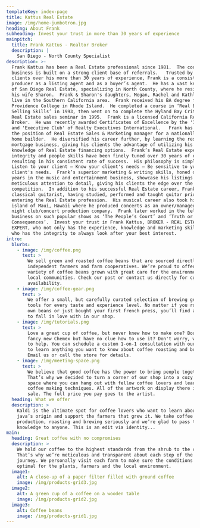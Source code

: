 ```yaml
---
templateKey: index-page
title: Kattus Real Estate
image: /img/home-jumbotron.jpg
heading: About Frank
subheading: Invest your trust in more than 30 years of experience
mainpitch:
  title: Frank Kattus - Realtor Broker
  description: |
    San Diego - North County Specialist
description: >-
  Frank Kattus has been a Real Estate professional since 1981.  The core of his
  business is built on a strong client base of referrals.   Trusted by his
  clients over his more than 30 years of experience, Frank is a consistent
  producer as a listing agent and as a buyer’s agent.  He has a vast knowledge
  of San Diego Real Estate, specializing in North County, where he resides with
  his wife Sharon.  Frank & Sharon's daughters, Megan, Rachel and Kathleen, also
  live in the Southern California area.  Frank received his BA degree from
  Providence College in Rhode Island.  He completed a course in ‘Real Estate
  Selling Skills’ in 1993, then went on to complete the Hyland Bay Critical Path
  Real Estate sales seminar in 1995.  Frank is a licensed California Real Estate
  Broker.  He was recently awarded Certificates of Excellence by the '100% Club'
  and 'Executive Club' of Realty Executives International.   Frank has also held
  the position of Real Estate Sales & Marketing manager for a nationally known
  home builder.  He diversified his career further, by learning the residential
  mortgage business, giving his clients the advantage of utilizing his vast
  knowledge of Real Estate financing options.  Frank’s Real Estate expertise,
  integrity and people skills have been finely tuned over 30 years of experience
  resulting in his consistent rate of success.  His philosophy is simple: 
  Listen to your client – Know your client's needs – Be sensitive to your
  client's needs.  Frank’s superior marketing & writing skills, honed during his
  years in the music and entertainment business, showcase his listings with
  meticulous attention to detail, giving his clients the edge over the
  competition.  In addition to his successful Real Estate career, Frank is a
  classical guitarist, having studied, performed and taught guitar prior to
  entering the Real Estate profession.  His musical career also took him to the
  island of Maui, Hawaii where he produced concerts as an owner/manager of a
  night club/concert production company.  Frank later worked in the television
  business on such popular shows as ‘The People’s Court’ and ‘Truth or
  Consequences’.  Invest your trust in Frank Kattus, BROKER - REAL ESTATE
  EXPERT, who not only has the experience, knowledge and marketing skills, but
  who has the integrity to always look after your best interest. 
intro:
  blurbs:
    - image: /img/coffee.png
      text: >
        We sell green and roasted coffee beans that are sourced directly from
        independent farmers and farm cooperatives. We’re proud to offer a
        variety of coffee beans grown with great care for the environment and
        local communities. Check our post or contact us directly for current
        availability.
    - image: /img/coffee-gear.png
      text: >
        We offer a small, but carefully curated selection of brewing gear and
        tools for every taste and experience level. No matter if you roast your
        own beans or just bought your first french press, you’ll find a gadget
        to fall in love with in our shop.
    - image: /img/tutorials.png
      text: >
        Love a great cup of coffee, but never knew how to make one? Bought a
        fancy new Chemex but have no clue how to use it? Don't worry, we’re here
        to help. You can schedule a custom 1-on-1 consultation with our baristas
        to learn anything you want to know about coffee roasting and brewing.
        Email us or call the store for details.
    - image: /img/meeting-space.png
      text: >
        We believe that good coffee has the power to bring people together.
        That’s why we decided to turn a corner of our shop into a cozy meeting
        space where you can hang out with fellow coffee lovers and learn about
        coffee making techniques. All of the artwork on display there is for
        sale. The full price you pay goes to the artist.
  heading: What we offer
  description: >
    Kaldi is the ultimate spot for coffee lovers who want to learn about their
    java’s origin and support the farmers that grew it. We take coffee
    production, roasting and brewing seriously and we’re glad to pass that
    knowledge to anyone. This is an edit via identity...
main:
  heading: Great coffee with no compromises
  description: >
    We hold our coffee to the highest standards from the shrub to the cup.
    That’s why we’re meticulous and transparent about each step of the coffee’s
    journey. We personally visit each farm to make sure the conditions are
    optimal for the plants, farmers and the local environment.
  image1:
    alt: A close-up of a paper filter filled with ground coffee
    image: /img/products-grid3.jpg
  image2:
    alt: A green cup of a coffee on a wooden table
    image: /img/products-grid2.jpg
  image3:
    alt: Coffee beans
    image: /img/products-grid1.jpg
---
```


